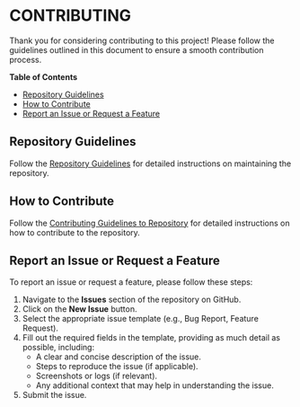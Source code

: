 # CONTRIBUTING

Thank you for considering contributing to this project! Please follow the guidelines outlined in this document to ensure a smooth contribution process.

**Table of Contents**
- [Repository Guidelines](#repository-guidelines)
- [How to Contribute](#how-to-contribute)
- [Report an Issue or Request a Feature](#report-an-issue-or-request-a-feature)

## Repository Guidelines

Follow the [Repository Guidelines](/docs/GUIDELINES.md "Repository Guidelines") for detailed instructions on maintaining the repository.

## How to Contribute

Follow the [Contributing Guidelines to Repository](https://github.com/DigiXess/repo-guidelines/blob/main/graphic-assets/contributing-to-repository.md "Contributing Guidelines to Repository") for detailed instructions on how to contribute to the repository.

## Report an Issue or Request a Feature

To report an issue or request a feature, please follow these steps:

1. Navigate to the **Issues** section of the repository on GitHub.
2. Click on the **New Issue** button.
3. Select the appropriate issue template (e.g., Bug Report, Feature Request).
4. Fill out the required fields in the template, providing as much detail as possible, including:
   - A clear and concise description of the issue.
   - Steps to reproduce the issue (if applicable).
   - Screenshots or logs (if relevant).
   - Any additional context that may help in understanding the issue.
5. Submit the issue.   

